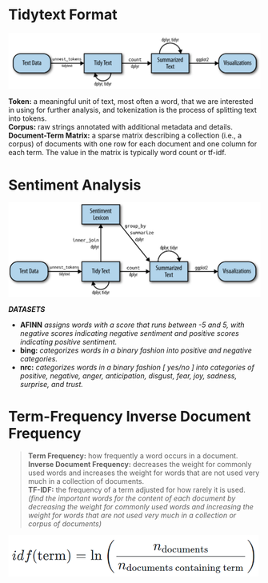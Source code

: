 # Tidytext Format

<img src="Images/tidytext.PNG" width="700">

**Token:** a meaningful unit of text, most often a word, that we are interested in using for further analysis, and tokenization is the process of splitting text into tokens.\
**Corpus:** raw strings annotated with additional metadata and details.\
**Document-Term Matrix:** a sparse matrix describing a collection (i.e., a corpus) of documents with one row for each document and one column for each term. The value in the matrix is typically word count or tf-idf.

# Sentiment Analysis

<img src="Images/sentiment.PNG" width="700">

**_DATASETS_**
- **AFINN** _assigns words with a score that runs between -5 and 5, with negative scores indicating negative sentiment and positive scores indicating positive sentiment._
- **bing:** _categorizes words in a binary fashion into positive and negative categories._
- **nrc:** _categorizes words in a binary fashion [ yes/no ] into categories of positive, negative, anger, anticipation, disgust, fear, joy, sadness, surprise, and trust._

# Term-Frequency Inverse Document Frequency
> **Term Frequency:** how frequently a word occurs in a document.\
**Inverse Document Frequency:**  decreases the weight for commonly used words and increases the weight for words that are not used very much in a collection of documents.\
**TF-IDF:** the frequency of a term adjusted for how rarely it is used. _(find the important words for the content of each document by decreasing the weight for commonly used words and increasing the weight for words that are not used very much in a collection or corpus of documents)_

<img src="Images/idf.PNG" width="500">
